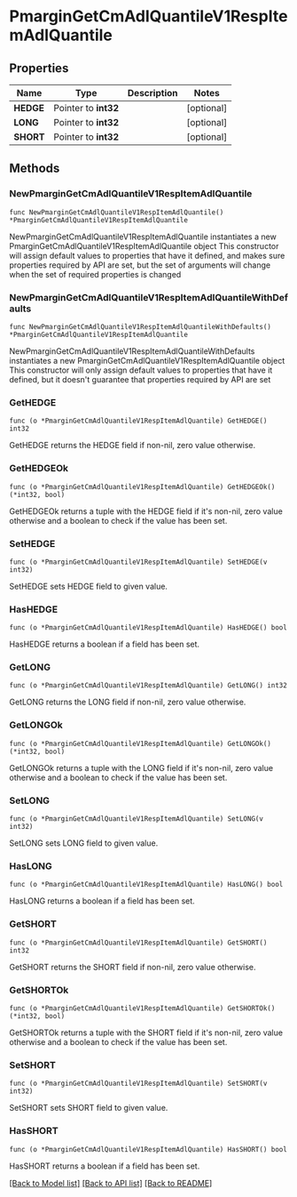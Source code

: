 # PmarginGetCmAdlQuantileV1RespItemAdlQuantile

## Properties

Name | Type | Description | Notes
------------ | ------------- | ------------- | -------------
**HEDGE** | Pointer to **int32** |  | [optional] 
**LONG** | Pointer to **int32** |  | [optional] 
**SHORT** | Pointer to **int32** |  | [optional] 

## Methods

### NewPmarginGetCmAdlQuantileV1RespItemAdlQuantile

`func NewPmarginGetCmAdlQuantileV1RespItemAdlQuantile() *PmarginGetCmAdlQuantileV1RespItemAdlQuantile`

NewPmarginGetCmAdlQuantileV1RespItemAdlQuantile instantiates a new PmarginGetCmAdlQuantileV1RespItemAdlQuantile object
This constructor will assign default values to properties that have it defined,
and makes sure properties required by API are set, but the set of arguments
will change when the set of required properties is changed

### NewPmarginGetCmAdlQuantileV1RespItemAdlQuantileWithDefaults

`func NewPmarginGetCmAdlQuantileV1RespItemAdlQuantileWithDefaults() *PmarginGetCmAdlQuantileV1RespItemAdlQuantile`

NewPmarginGetCmAdlQuantileV1RespItemAdlQuantileWithDefaults instantiates a new PmarginGetCmAdlQuantileV1RespItemAdlQuantile object
This constructor will only assign default values to properties that have it defined,
but it doesn't guarantee that properties required by API are set

### GetHEDGE

`func (o *PmarginGetCmAdlQuantileV1RespItemAdlQuantile) GetHEDGE() int32`

GetHEDGE returns the HEDGE field if non-nil, zero value otherwise.

### GetHEDGEOk

`func (o *PmarginGetCmAdlQuantileV1RespItemAdlQuantile) GetHEDGEOk() (*int32, bool)`

GetHEDGEOk returns a tuple with the HEDGE field if it's non-nil, zero value otherwise
and a boolean to check if the value has been set.

### SetHEDGE

`func (o *PmarginGetCmAdlQuantileV1RespItemAdlQuantile) SetHEDGE(v int32)`

SetHEDGE sets HEDGE field to given value.

### HasHEDGE

`func (o *PmarginGetCmAdlQuantileV1RespItemAdlQuantile) HasHEDGE() bool`

HasHEDGE returns a boolean if a field has been set.

### GetLONG

`func (o *PmarginGetCmAdlQuantileV1RespItemAdlQuantile) GetLONG() int32`

GetLONG returns the LONG field if non-nil, zero value otherwise.

### GetLONGOk

`func (o *PmarginGetCmAdlQuantileV1RespItemAdlQuantile) GetLONGOk() (*int32, bool)`

GetLONGOk returns a tuple with the LONG field if it's non-nil, zero value otherwise
and a boolean to check if the value has been set.

### SetLONG

`func (o *PmarginGetCmAdlQuantileV1RespItemAdlQuantile) SetLONG(v int32)`

SetLONG sets LONG field to given value.

### HasLONG

`func (o *PmarginGetCmAdlQuantileV1RespItemAdlQuantile) HasLONG() bool`

HasLONG returns a boolean if a field has been set.

### GetSHORT

`func (o *PmarginGetCmAdlQuantileV1RespItemAdlQuantile) GetSHORT() int32`

GetSHORT returns the SHORT field if non-nil, zero value otherwise.

### GetSHORTOk

`func (o *PmarginGetCmAdlQuantileV1RespItemAdlQuantile) GetSHORTOk() (*int32, bool)`

GetSHORTOk returns a tuple with the SHORT field if it's non-nil, zero value otherwise
and a boolean to check if the value has been set.

### SetSHORT

`func (o *PmarginGetCmAdlQuantileV1RespItemAdlQuantile) SetSHORT(v int32)`

SetSHORT sets SHORT field to given value.

### HasSHORT

`func (o *PmarginGetCmAdlQuantileV1RespItemAdlQuantile) HasSHORT() bool`

HasSHORT returns a boolean if a field has been set.


[[Back to Model list]](../README.md#documentation-for-models) [[Back to API list]](../README.md#documentation-for-api-endpoints) [[Back to README]](../README.md)


